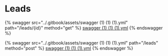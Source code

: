 # Leads

{% swagger src="../.gitbook/assets/swagger (1) (1) (1).yml" path="/leads/{id}" method="get" %}
[swagger (1) (1) (1).yml](<../.gitbook/assets/swagger (1) (1) (1).yml>)
{% endswagger %}

{% swagger src="../.gitbook/assets/swagger (1) (1) (1).yml" path="/leads" method="post" %}
[swagger (1) (1) (1).yml](<../.gitbook/assets/swagger (1) (1) (1).yml>)
{% endswagger %}
